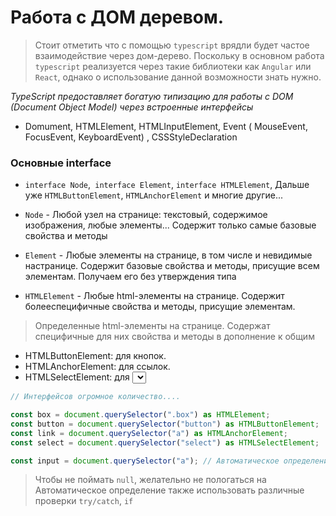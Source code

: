 # Работа с ДОМ деревом.

> Стоит отметить что с помощью `typescript` врядли будет частое взаимодействие через дом-дерево. Поскольку в основном работа `typescript` реализуется через такие библиотеки как `Angular` или `React`, однако о использование данной возможности знать нужно.

_TypeScript предоставляет богатую типизацию для работы с DOM (Document Object Model) через встроенные интерфейсы_

- Domument, HTMLElement, HTMLInputElement, Event ( MouseEvent, FocusEvent, KeyboardEvent) , CSSStyleDeclaration

### Основные interface

- `interface Node`,` interface Element`, `interface HTMLElement`, Дальше уже `HTMLButtonElement`, `HTMLAnchorElement` и многие другие...

- `Node` - Любой узел на странице: текстовый, содержимое изображения, любые элементы... Содержит только самые базовые свойства и методы

- `Element` - Любые элементы на странице, в том числе и невидимые настранице. Содержит базовые свойства и методы, присущие всем элементам. Получаем его без утверждения типа

- `HTMLElement` - Любые html-элементы на странице. Содержит болееспецифичные свойства и методы, присущие элементам.

<!-- -------------------------------------------------------------------------------- -->

> Определенные html-элементы на странице. Содержат специфичные для них свойства и методы в дополнение к общим

- HTMLButtonElement: для кнопок.
- HTMLAnchorElement: для ссылок.
- HTMLSelectElement: для <select>.

```ts
// Интерфейсов огромное количество....

const box = document.querySelector(".box") as HTMLElement;
const button = document.querySelector("button") as HTMLButtonElement;
const link = document.querySelector("a") as HTMLAnchorElement;
const select = document.querySelector("select") as HTMLSelectElement;

const input = document.querySelector("a"); // Автоматическое определение
```

> Чтобы не поймать `null`, желательно не пологаться на Автоматическое определение также использовать различные проверки `try/catch`, `if`
